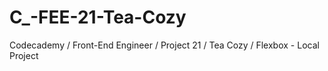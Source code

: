 # C_-FEE-21-Tea-Cozy
Codecademy / Front-End Engineer / Project 21 / Tea Cozy / Flexbox - Local Project
